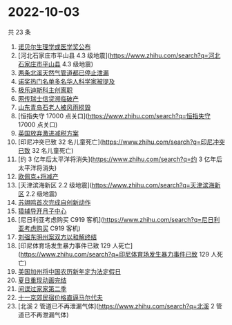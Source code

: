 # 2022-10-03

共 23 条

<!-- BEGIN -->
<!-- 最后更新时间 Mon Oct 03 2022 23:20:08 GMT+0800 (China Standard Time) -->

1. [诺贝尔生理学或医学奖公布](https://www.zhihu.com/search?q=诺贝尔生理学或医学奖公布)
1. [河北石家庄市平山县 4.3
   级地震](https://www.zhihu.com/search?q=河北石家庄市平山县 4.3 级地震)
1. [两条北溪天然气管道都已停止泄漏](https://www.zhihu.com/search?q=两条北溪天然气管道都已停止泄漏)
1. [诺奖热门名单多名华人科学家被提及](https://www.zhihu.com/search?q=诺奖热门名单多名华人科学家被提及)
1. [极乐迪斯科主创离职](https://www.zhihu.com/search?q=极乐迪斯科主创离职)
1. [网传瑞士信贷濒临破产](https://www.zhihu.com/search?q=网传瑞士信贷濒临破产)
1. [山东青岛石老人被风雨损毁](https://www.zhihu.com/search?q=山东青岛石老人被风雨损毁)
1. [恒指失守 17000 点关口](https://www.zhihu.com/search?q=恒指失守 17000 点关口)
1. [英国放弃激进减税方案](https://www.zhihu.com/search?q=英国放弃激进减税方案)
1. [印尼冲突已致 32 名儿童死亡](https://www.zhihu.com/search?q=印尼冲突已致 32
   名儿童死亡)
1. [约 3 亿年后太平洋将消失](https://www.zhihu.com/search?q=约 3
   亿年后太平洋将消失)
1. [欧佩克+将减产](https://www.zhihu.com/search?q=欧佩克+将减产)
1. [天津滨海新区 2.2 级地震](https://www.zhihu.com/search?q=天津滨海新区 2.2
   级地震)
1. [苏翊鸣首次完成自创新动作](https://www.zhihu.com/search?q=苏翊鸣首次完成自创新动作)
1. [猿辅导开月子中心](https://www.zhihu.com/search?q=猿辅导开月子中心)
1. [尼日利亚考虑购买 C919 客机](https://www.zhihu.com/search?q=尼日利亚考虑购买
   C919 客机)
1. [刘强东明州案双方以和解终结](https://www.zhihu.com/search?q=刘强东明州案双方以和解终结)
1. [印尼体育场发生暴力事件已致 129
   人死亡](https://www.zhihu.com/search?q=印尼体育场发生暴力事件已致 129 人死亡)
1. [美国加州将中国农历新年定为法定假日](https://www.zhihu.com/search?q=美国加州将中国农历新年定为法定假日)
1. [夏日重现动画完结](https://www.zhihu.com/search?q=夏日重现动画完结)
1. [间谍过家家第二季](https://www.zhihu.com/search?q=间谍过家家第二季)
1. [十一京郊民宿价格直逼马尔代夫](https://www.zhihu.com/search?q=十一京郊民宿价格直逼马尔代夫)
1. [北溪 2 管道已不再泄漏气体](https://www.zhihu.com/search?q=北溪 2
   管道已不再泄漏气体)

<!-- END -->
